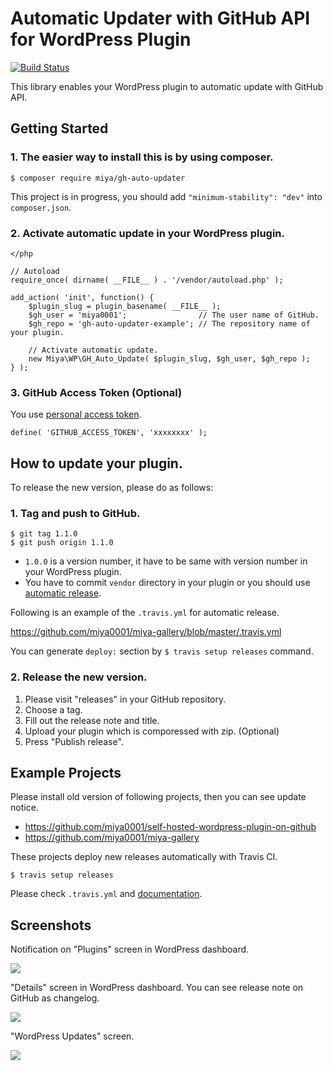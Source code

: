 # Automatic Updater with GitHub API for WordPress Plugin

[![Build Status](https://travis-ci.org/miya0001/gh-auto-updater.svg?branch=master)](https://travis-ci.org/miya0001/gh-auto-updater)

This library enables your WordPress plugin to automatic update with GitHub API.

## Getting Started

### 1. The easier way to install this is by using composer.

```
$ composer require miya/gh-auto-updater
```

This project is in progress, you should add `"minimum-stability": "dev"` into `composer.json`.

### 2. Activate automatic update in your WordPress plugin.

```
</php

// Autoload
require_once( dirname( __FILE__ ) . '/vendor/autoload.php' );

add_action( 'init', function() {
	$plugin_slug = plugin_basename( __FILE__ );
	$gh_user = 'miya0001';                // The user name of GitHub.
	$gh_repo = 'gh-auto-updater-example'; // The repository name of your plugin.

	// Activate automatic update.
	new Miya\WP\GH_Auto_Update( $plugin_slug, $gh_user, $gh_repo );
} );
```

### 3. GitHub Access Token (Optional)

You use [personal access token](https://github.com/settings/tokens).

```
define( 'GITHUB_ACCESS_TOKEN', 'xxxxxxxx' );
```

## How to update your plugin.

To release the new version, please do as follows:

### 1. Tag and push to GitHub.

```
$ git tag 1.1.0
$ git push origin 1.1.0
```

* `1.0.0` is a version number, it have to be same with version number in your WordPress plugin.
* You have to commit `vendor` directory in your plugin or you should use [automatic release](https://docs.travis-ci.com/user/deployment/releases/).

Following is an example of the `.travis.yml` for automatic release.

https://github.com/miya0001/miya-gallery/blob/master/.travis.yml

You can generate `deploy:` section by `$ travis setup releases` command.

### 2. Release the new version.

1. Please visit "releases" in your GitHub repository.
2. Choose a tag.
3. Fill out the release note and title.
4. Upload your plugin which is comporessed with zip. (Optional)
5. Press "Publish release".

## Example Projects

Please install old version of following projects, then you can see update notice.

* https://github.com/miya0001/self-hosted-wordpress-plugin-on-github
* https://github.com/miya0001/miya-gallery

These projects deploy new releases automatically with Travis CI.

```
$ travis setup releases
```

Please check `.travis.yml` and [documentation](https://docs.travis-ci.com/user/deployment/releases/).

## Screenshots

Notification on "Plugins" screen in WordPress dashboard.

![](https://www.evernote.com/l/ABWSJIw142RMkpfNrYPVpqlRYGSwTvX4QDAB/image.png)

"Details" screen in WordPress dashboard. You can see release note on GitHub as changelog.

![](https://www.evernote.com/l/ABVxHaSGVRJJR7mi0ooGSXc-v-DPIPLcyJIB/image.png)

"WordPress Updates" screen.

![](https://www.evernote.com/l/ABV7s-EVtNJOF5JDVxi-rkwShYRtGhs2wlgB/image.png)
